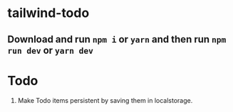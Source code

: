 # tailwind-todo
## Download and run `npm i` or `yarn` and then run `npm run dev` or `yarn dev`

# Todo
1. Make Todo items persistent by saving them in localstorage.
